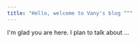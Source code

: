 ```yaml
---
title: "Hello, welcome to Vany's blog ^^"
---
```


I'm glad you are here. I plan to talk about ... 
